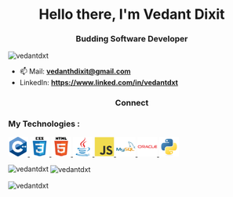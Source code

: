 <h1 align="center">Hello there, I'm Vedant Dixit</h1>
<h3 align="center">Budding Software Developer</h3>

<p align="left"> <img src="https://komarev.com/ghpvc/?username=vedantdxt&label=Profile%20views&color=0e75b6&style=flat" alt="vedantdxt" /> </p>

- 📫 Mail: **vedanthdixit@gmail.com**
- LinkedIn: **https://www.linked.com/in/vedantdxt**

<h3 align="center">Connect</h3>
<p align="center">
  
<!--<a href="https://www.codechef.com/users/vedantdxt" target="blank"><img align="center" src="https://cdn.jsdelivr.net/npm/simple-icons@3.1.0/icons/codechef.svg" alt="neelamrawat" height="30" width="40" /></a>
  
<a href="https://www.leetcode.com/vedantdxt" target="blank"><img align="center" src="https://raw.githubusercontent.com/rahuldkjain/github-profile-readme-generator/master/src/images/icons/Social/leet-code.svg" alt="vedantdxt" height="30" width="40" /></a>
</p> -->

<h3 align="left">My Technologies :</h3>
<p align="left"> <a href="https://www.w3schools.com/cpp/" target="_blank" rel="noreferrer"> <img src="https://raw.githubusercontent.com/devicons/devicon/master/icons/cplusplus/cplusplus-original.svg" alt="cplusplus" width="40" height="40"/> </a>     <a href="https://www.w3schools.com/css/" target="_blank" rel="noreferrer"> <img src="https://raw.githubusercontent.com/devicons/devicon/master/icons/css3/css3-original-wordmark.svg" alt="css3" width="40" height="40"/> </a>      <a href="https://www.w3.org/html/" target="_blank" rel="noreferrer"> <img src="https://raw.githubusercontent.com/devicons/devicon/master/icons/html5/html5-original-wordmark.svg" alt="html5" width="40" height="40"/> </a>     <a href="https://www.java.com" target="_blank" rel="noreferrer"> <img src="https://raw.githubusercontent.com/devicons/devicon/master/icons/java/java-original.svg" alt="java" width="40" height="40"/> </a> <a href="https://developer.mozilla.org/en-US/docs/Web/JavaScript" target="_blank" rel="noreferrer"> <img src="https://raw.githubusercontent.com/devicons/devicon/master/icons/javascript/javascript-original.svg" alt="javascript" width="40" height="40"/> </a>     <a href="https://www.mysql.com/" target="_blank" rel="noreferrer"> <img src="https://raw.githubusercontent.com/devicons/devicon/master/icons/mysql/mysql-original-wordmark.svg" alt="mysql" width="40" height="40"/> </a>      <a href="https://www.oracle.com/" target="_blank" rel="noreferrer"> <img src="https://raw.githubusercontent.com/devicons/devicon/master/icons/oracle/oracle-original.svg" alt="oracle" width="40" height="40"/> </a>      <a href="https://www.python.org" target="_blank" rel="noreferrer"> <img src="https://raw.githubusercontent.com/devicons/devicon/master/icons/python/python-original.svg" alt="python" width="40" height="40"/> </a>
<p><img align="left" src="https://github-readme-stats.vercel.app/api/top-langs?username=vedantdxt&show_icons=true&locale=en&layout=compact" alt="vedantdxt" /></p>

<p>&nbsp;<img align="center" src="https://github-readme-stats.vercel.app/api?username=vedantdxt&show_icons=true&locale=en" alt="vedantdxt"/></p>

<p><img align="center" src="https://github-readme-streak-stats.herokuapp.com/?user=vedantdxt&" alt="vedantdxt" /></p>
